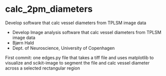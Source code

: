 # calc_2pm_diameters
Develop software that calc vessel diameters from TPLSM image data
- Develop Image analysis software that calc vessel diameters from TPLSM image data
- Bjørn Hald
- Dept. of Neuroscience, University of Copenhagen

First commit: one edges.py file that takes a tiff file and uses matplotlib to visualize and scikit-image to segment the file and calc vessel diameter across a selected rectangular region

